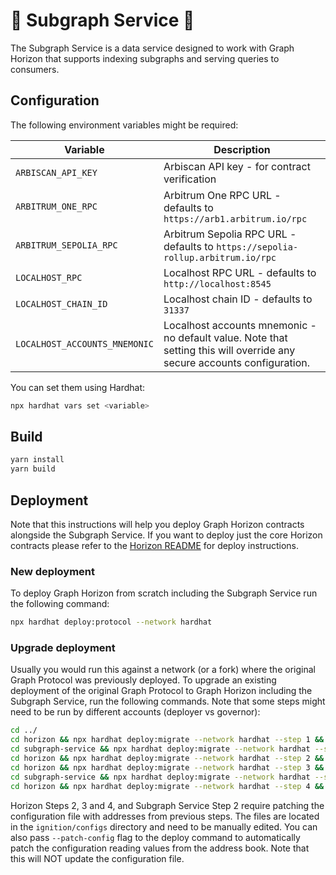 # 🌅 Subgraph Service 🌅

The Subgraph Service is a data service designed to work with Graph Horizon that supports indexing subgraphs and serving queries to consumers.

## Configuration

The following environment variables might be required:

| Variable | Description |
|----------|-------------|
| `ARBISCAN_API_KEY` | Arbiscan API key - for contract verification|
| `ARBITRUM_ONE_RPC` | Arbitrum One RPC URL - defaults to `https://arb1.arbitrum.io/rpc` |
| `ARBITRUM_SEPOLIA_RPC` | Arbitrum Sepolia RPC URL - defaults to `https://sepolia-rollup.arbitrum.io/rpc` |
| `LOCALHOST_RPC` | Localhost RPC URL - defaults to `http://localhost:8545` |
| `LOCALHOST_CHAIN_ID` | Localhost chain ID - defaults to `31337` |
| `LOCALHOST_ACCOUNTS_MNEMONIC` | Localhost accounts mnemonic - no default value. Note that setting this will override any secure accounts configuration. |

You can set them using Hardhat:

```bash
npx hardhat vars set <variable>
```

## Build

```bash
yarn install
yarn build
```

## Deployment

Note that this instructions will help you deploy Graph Horizon contracts alongside the Subgraph Service. If you want to deploy just the core Horizon contracts please refer to the [Horizon README](../horizon/README.md) for deploy instructions.

### New deployment
To deploy Graph Horizon from scratch including the Subgraph Service run the following command:

```bash
npx hardhat deploy:protocol --network hardhat
```

### Upgrade deployment
Usually you would run this against a network (or a fork) where the original Graph Protocol was previously deployed. To upgrade an existing deployment of the original Graph Protocol to Graph Horizon including the Subgraph Service, run the following commands. Note that some steps might need to be run by different accounts (deployer vs governor):

```bash
cd ../
cd horizon && npx hardhat deploy:migrate --network hardhat --step 1 && cd ..
cd subgraph-service && npx hardhat deploy:migrate --network hardhat --step 1 && cd ..
cd horizon && npx hardhat deploy:migrate --network hardhat --step 2 && cd .. # Run with governor. Optionally add --patch-config
cd horizon && npx hardhat deploy:migrate --network hardhat --step 3 && cd .. # Optionally add --patch-config
cd subgraph-service && npx hardhat deploy:migrate --network hardhat --step 2 && cd .. # Optionally add --patch-config
cd horizon && npx hardhat deploy:migrate --network hardhat --step 4 && cd .. # Run with governor. Optionally add --patch-config
```

Horizon Steps 2, 3 and 4, and Subgraph Service Step 2 require patching the configuration file with addresses from previous steps. The files are located in the `ignition/configs` directory and need to be manually edited. You can also pass `--patch-config` flag to the deploy command to automatically patch the configuration reading values from the address book. Note that this will NOT update the configuration file.
